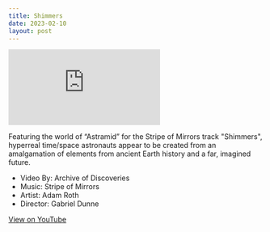 ```yaml
---
title: Shimmers
date: 2023-02-10 
layout: post
---
```


<div class="video-player">
<iframe class="video" src="https://www.youtube.com/embed/EE_GrevFDFI" frameborder="0" allow="accelerometer; encrypted-media; gyroscope; picture-in-picture; web-share" allowfullscreen></iframe>
</div>

<p>

Featuring the world of “Astramid” for the Stripe of Mirrors track "Shimmers", hyperreal time/space astronauts appear to be created from an amalgamation of elements from ancient Earth history and a far, imagined future. 

<ul class="credits">
    <li>Video By: Archive of Discoveries</li>
    <li>Music: Stripe of Mirrors</li>
    <li>Artist: Adam Roth</li>
    <li>Director: Gabriel Dunne</li>
</ul>

</p>
<p>
    <a style="margin-top:0.25em;" class="btn-hover" href="https://www.youtube.com/embed/EE_GrevFDFI">View on YouTube</a>
</p>
